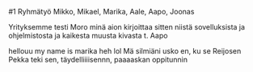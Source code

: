
#1 Ryhmätyö Mikko, Mikael, Marika, Aale, Aapo, Joonas

Yrityksemme
testi
Moro minä aion kirjoittaa sitten niistä sovelluksista ja ohjelmistosta ja kaikesta muusta kivasta t. Aapo
 
 hellouu my name is marika heh lol
 Mä silmiäni usko en, ku se Reijosen Pekka teki sen, täydelliiiisennn, paaaaskan oppitunnin
 